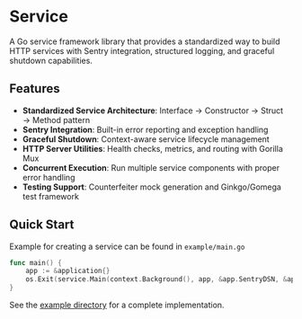 # Service

A Go service framework library that provides a standardized way to build HTTP services with Sentry integration, structured logging, and graceful shutdown capabilities.

## Features

- **Standardized Service Architecture**: Interface → Constructor → Struct → Method pattern
- **Sentry Integration**: Built-in error reporting and exception handling
- **Graceful Shutdown**: Context-aware service lifecycle management
- **HTTP Server Utilities**: Health checks, metrics, and routing with Gorilla Mux
- **Concurrent Execution**: Run multiple service components with proper error handling
- **Testing Support**: Counterfeiter mock generation and Ginkgo/Gomega test framework

## Quick Start

Example for creating a service can be found in `example/main.go`

```go
func main() {
    app := &application{}
    os.Exit(service.Main(context.Background(), app, &app.SentryDSN, &app.SentryProxy))
}
```

See the [example directory](example/) for a complete implementation.
